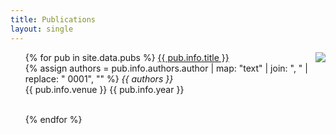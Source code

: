 ```yaml
---
title: Publications
layout: single
---
```


<a href="https://dblp.org/pid/16/268.html" target="_blank">
<img align="right" src="https://upload.wikimedia.org/wikipedia/commons/d/d2/DBLP_Logo_320x120.png">
</a>

<ul>
  {% for pub in site.data.pubs %}
    <a href="{{ pub.info.ee }}" target="_blank">{{ pub.info.title }}</a><br>
    {% assign authors = pub.info.authors.author | map: "text"  | join: ", " | replace: " 0001", "" %}
    <i>{{ authors }}</i><br>
    {{ pub.info.venue }} {{ pub.info.year }}<br><br>

  {% endfor %}
</ul>
